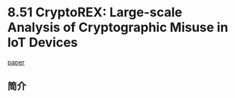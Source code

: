 # 8.51 CryptoREX: Large-scale Analysis of Cryptographic Misuse in IoT Devices

[paper](https://www.usenix.org/system/files/conference/usenixsecurity14/sec14-paper-costin.pdf)

## 简介

